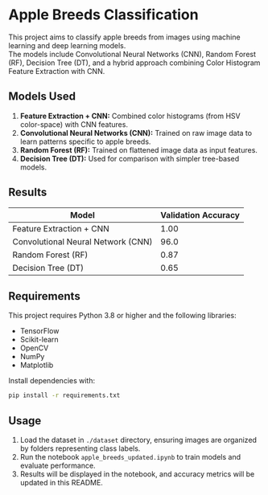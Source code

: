 
# Apple Breeds Classification

This project aims to classify apple breeds from images using machine learning and deep learning models.  
The models include Convolutional Neural Networks (CNN), Random Forest (RF), Decision Tree (DT), and a hybrid approach combining Color Histogram Feature Extraction with CNN.

## Models Used

1. **Feature Extraction + CNN:** Combined color histograms (from HSV color-space) with CNN features.
2. **Convolutional Neural Networks (CNN):** Trained on raw image data to learn patterns specific to apple breeds.
3. **Random Forest (RF):** Trained on flattened image data as input features.
4. **Decision Tree (DT):** Used for comparison with simpler tree-based models.

## Results

| Model                     | Validation Accuracy |
|---------------------------|---------------------|
| Feature Extraction + CNN  | 1.00 |
| Convolutional Neural Network (CNN) | 96.0 |
| Random Forest (RF)        | 0.87 |
| Decision Tree (DT)        | 0.65 |


## Requirements

This project requires Python 3.8 or higher and the following libraries:
- TensorFlow
- Scikit-learn
- OpenCV
- NumPy
- Matplotlib

Install dependencies with:

```bash
pip install -r requirements.txt
```

## Usage

1. Load the dataset in `./dataset` directory, ensuring images are organized by folders representing class labels.
2. Run the notebook `apple_breeds_updated.ipynb` to train models and evaluate performance.
3. Results will be displayed in the notebook, and accuracy metrics will be updated in this README.

